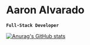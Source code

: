 # Aaron Alvarado 

**`Full-Stack Developer`**

[![Anurag's GitHub stats](https://github-readme-stats.vercel.app/api?username=AaronAlvd)](https://github.com/anuraghazra/github-readme-stats)

